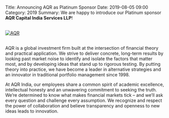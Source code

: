 Title: Announcing AQR as Platinum Sponsor
Date: 2019-08-05 09:00
Category: 2019
Summary: We are happy to introduce our Platinum sponsor **AQR Capital India Services LLP**!

<br>
<div class="text-center">
  <a href="https://www.aqr.com/" target="_blank">
    <img src="{static}/images/sponsors/aqr.jpg" alt="AQR">
  </a>
</div>
<br>

AQR is a global investment firm built at the intersection of financial theory and practical application. We strive to deliver concrete, long-term results by looking past market noise to identify and isolate the factors that matter most, and by developing ideas that stand up to rigorous testing. By putting theory into practice, we have become a leader in alternative strategies and an innovator in traditional portfolio management since 1998.

At AQR India, our employees share a common spirit of academic excellence, intellectual honesty and an unwavering commitment to seeking the truth. We’re determined to know what makes financial markets tick – and we’ll ask every question and challenge every assumption. We recognize and respect the power of collaboration and believe transparency and openness to new ideas leads to innovation.
